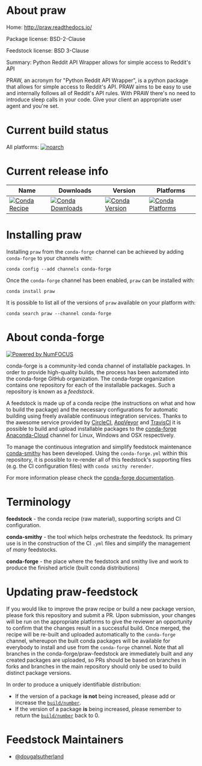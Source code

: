 <!--
# -*- mode: jinja -*-
-->

About praw
==========

Home: http://praw.readthedocs.io/

Package license: BSD-2-Clause

Feedstock license: BSD 3-Clause

Summary: Python Reddit API Wrapper allows for simple access to Reddit's API

PRAW, an acronym for "Python Reddit API Wrapper", is a python package that
allows for simple access to Reddit's API. PRAW aims to be easy to use and
internally follows all of Reddit's API rules. With PRAW there's no need to
introduce sleep calls in your code. Give your client an appropriate user
agent and you're set.


Current build status
====================

All platforms:
[![noarch](https://img.shields.io/circleci/project/github/conda-forge/praw-feedstock/master.svg?label=noarch)](https://circleci.com/gh/conda-forge/praw-feedstock)

Current release info
====================

| Name | Downloads | Version | Platforms |
| --- | --- | --- | --- |
| [![Conda Recipe](https://img.shields.io/badge/recipe-praw-green.svg)](https://anaconda.org/conda-forge/praw) | [![Conda Downloads](https://img.shields.io/conda/dn/conda-forge/praw.svg)](https://anaconda.org/conda-forge/praw) | [![Conda Version](https://img.shields.io/conda/vn/conda-forge/praw.svg)](https://anaconda.org/conda-forge/praw) | [![Conda Platforms](https://img.shields.io/conda/pn/conda-forge/praw.svg)](https://anaconda.org/conda-forge/praw) |

Installing praw
===============

Installing `praw` from the `conda-forge` channel can be achieved by adding `conda-forge` to your channels with:

```
conda config --add channels conda-forge
```

Once the `conda-forge` channel has been enabled, `praw` can be installed with:

```
conda install praw
```

It is possible to list all of the versions of `praw` available on your platform with:

```
conda search praw --channel conda-forge
```


About conda-forge
=================

[![Powered by NumFOCUS](https://img.shields.io/badge/powered%20by-NumFOCUS-orange.svg?style=flat&colorA=E1523D&colorB=007D8A)](http://numfocus.org)

conda-forge is a community-led conda channel of installable packages.
In order to provide high-quality builds, the process has been automated into the
conda-forge GitHub organization. The conda-forge organization contains one repository
for each of the installable packages. Such a repository is known as a *feedstock*.

A feedstock is made up of a conda recipe (the instructions on what and how to build
the package) and the necessary configurations for automatic building using freely
available continuous integration services. Thanks to the awesome service provided by
[CircleCI](https://circleci.com/), [AppVeyor](https://www.appveyor.com/)
and [TravisCI](https://travis-ci.org/) it is possible to build and upload installable
packages to the [conda-forge](https://anaconda.org/conda-forge)
[Anaconda-Cloud](https://anaconda.org/) channel for Linux, Windows and OSX respectively.

To manage the continuous integration and simplify feedstock maintenance
[conda-smithy](https://github.com/conda-forge/conda-smithy) has been developed.
Using the ``conda-forge.yml`` within this repository, it is possible to re-render all of
this feedstock's supporting files (e.g. the CI configuration files) with ``conda smithy rerender``.

For more information please check the [conda-forge documentation](https://conda-forge.org/docs/).

Terminology
===========

**feedstock** - the conda recipe (raw material), supporting scripts and CI configuration.

**conda-smithy** - the tool which helps orchestrate the feedstock.
                   Its primary use is in the construction of the CI ``.yml`` files
                   and simplify the management of *many* feedstocks.

**conda-forge** - the place where the feedstock and smithy live and work to
                  produce the finished article (built conda distributions)


Updating praw-feedstock
=======================

If you would like to improve the praw recipe or build a new
package version, please fork this repository and submit a PR. Upon submission,
your changes will be run on the appropriate platforms to give the reviewer an
opportunity to confirm that the changes result in a successful build. Once
merged, the recipe will be re-built and uploaded automatically to the
`conda-forge` channel, whereupon the built conda packages will be available for
everybody to install and use from the `conda-forge` channel.
Note that all branches in the conda-forge/praw-feedstock are
immediately built and any created packages are uploaded, so PRs should be based
on branches in forks and branches in the main repository should only be used to
build distinct package versions.

In order to produce a uniquely identifiable distribution:
 * If the version of a package **is not** being increased, please add or increase
   the [``build/number``](https://conda.io/docs/user-guide/tasks/build-packages/define-metadata.html#build-number-and-string).
 * If the version of a package **is** being increased, please remember to return
   the [``build/number``](https://conda.io/docs/user-guide/tasks/build-packages/define-metadata.html#build-number-and-string)
   back to 0.

Feedstock Maintainers
=====================

* [@dougalsutherland](https://github.com/dougalsutherland/)

